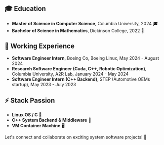 ## 🎓 Education

- **Master of Science in Computer Science**, Columbia University, 2024 🎓
- **Bachelor of Science in Mathematics**, Dickinson College, 2022 📘

## 💼 Working Experience

- **Software Engineer Intern**, Boeing Co, Boeing Linux, May 2024 - August 2024
- **Research Software Engineer (Cuda, C++, Robotic Optimization)**, Columbia University, A2R Lab, January 2024 - May 2024
- **Software Engineer Intern (C++ Backend)**, STEP (Automotive OEMs startup), May 2023 - July 2023

## ⚡ Stack Passion

- **Linux OS / C** 🐧
- **C++ System Backend & Middleware** 🔧
- **VM Container Machine** 🖥️

Let's connect and collaborate on exciting system software projects! 🌟
